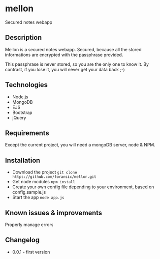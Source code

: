 # mellon
Secured notes webapp

## Description

Mellon is a secured notes webapp. Secured, because all the stored informations are encrypted with the passphrase provided.

This passphrase is never stored, so you are the only one to know it. By contrast, if you lose it, you will never get your data back ;-)

## Technologies
- Node.js
- MongoDB
- EJS
- Bootstrap
- jQuery

## Requirements
Except the current project, you will need a mongoDB server, node & NPM.

## Installation
- Download the project `git clone https://github.com/foransic/mellon.git`
- Get node modules `npm install`
- Create your own config file depending to your environment, based on config.sample.js
- Start the app `node app.js`

## Known issues & improvements
Properly manage errors

## Changelog
- 0.0.1 - first version
